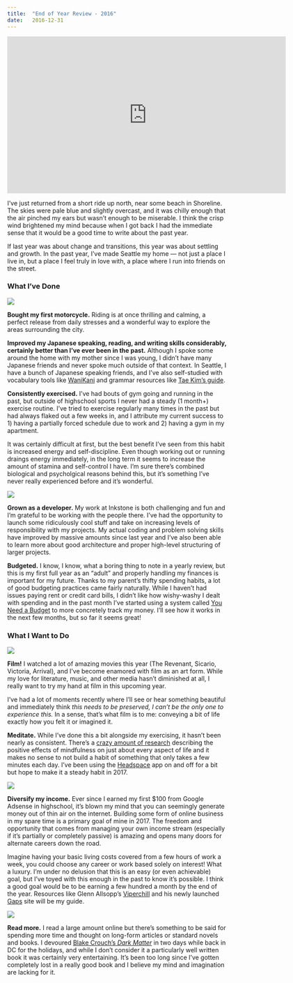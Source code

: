 ```yaml
---
title:  "End of Year Review - 2016"
date:   2016-12-31
---
```


<iframe src="https://player.vimeo.com/video/197569497" width="640" height="360" frameborder="0" webkitallowfullscreen mozallowfullscreen allowfullscreen></iframe>

I’ve just returned from a short ride up north, near some beach in Shoreline. The skies were pale blue and slightly overcast, and it was chilly enough that the air pinched my ears but wasn’t enough to be miserable. I think the crisp wind brightened my mind because when I got back I had the immediate sense that it would be a good time to write about the past year.

If last year was about change and transitions, this year was about settling and growth. In the past year, I’ve made Seattle my home — not just a place I live in, but a place I feel truly in love with, a place where I run into friends on the street.

### What I’ve Done

<img src="{{ site.baseurl }}/assets/img/2016-12-31-end-of-year-review-2016/colors.jpg">

**Bought my first motorcycle.** Riding is at once thrilling and calming, a perfect release from daily stresses and a wonderful way to explore the areas surrounding the city.

**Improved my Japanese speaking, reading, and writing skills considerably, certainly better than I’ve ever been in the past.** Although I spoke some around the home with my mother since I was young, I didn’t have many Japanese friends and never spoke much outside of that context. In Seattle, I have a bunch of Japanese speaking friends, and I’ve also self-studied with vocabulary tools like [WaniKani](https://www.wanikani.com) and grammar resources like [Tae Kim’s guide](http://www.guidetojapanese.org/learn/complete).

**Consistently exercised.** I’ve had bouts of gym going and running in the past, but outside of highschool sports I never had a steady (1 month+) exercise routine. I’ve tried to exercise regularly many times in the past but had always flaked out a few weeks in, and I attribute my current success to 1) having a partially forced schedule due to work and 2) having a gym in my apartment.

It was certainly difficult at first, but the best benefit I’ve seen from this habit is increased energy and self-discipline. Even though working out or running draings energy immediately, in the long term it seems to increase the amount of stamina and self-control I have. I’m sure there’s combined biological and psycholgical reasons behind this, but it’s something I’ve never really experienced before and it’s wonderful.

<img src="{{ site.baseurl }}/assets/img/2016-12-31-end-of-year-review-2016/drops.jpg">

**Grown as a developer.** My work at Inkstone is both challenging and fun and I’m grateful to be working with the people there. I’ve had the opportunity to launch some ridiculously cool stuff and take on increasing levels of responsibility with my projects. My actual coding and problem solving skills have improved by massive amounts since last year and I’ve also been able to learn more about good architecture and proper high-level structuring of larger projects.

**Budgeted.** I know, I know, what a boring thing to note in a yearly review, but this is my first full year as an “adult” and properly handling my finances is important for my future. Thanks to my parent’s thifty spending habits, a lot of good budgeting practices came fairly naturally. While I haven’t had issues paying rent or credit card bills, I didn’t like how wishy-washy I dealt with spending and in the past month I’ve started using a system called [You Need a Budget](https://www.youneedabudget.com) to more concretely track my money. I’ll see how it works in the next few months, but so far it seems great!

### What I Want to Do

<img src="{{ site.baseurl }}/assets/img/2016-12-31-end-of-year-review-2016/mixed.jpg">

**Film!** I watched a lot of amazing movies this year (The Revenant, Sicario, Victoria, Arrival), and I’ve become enamored with film as an art form. While my love for literature, music, and other media hasn’t diminished at all, I really want to try my hand at film in this upcoming year.

I’ve had a lot of moments recently where I’ll see or hear something beautiful and immediately think *this needs to be preserved, I can’t be the only one to experience this.* In a sense, that’s what film is to me: conveying a bit of life exactly how you felt it or imagined it.

**Meditate.** While I’ve done this a bit alongside my exercising, it hasn’t been nearly as consistent. There’s a [crazy amount of research](https://en.wikipedia.org/wiki/Research_on_meditation) describing the positive effects of mindfulness on just about every aspect of life and it makes no sense to not build a habit of something that only takes a few minutes each day. I’ve been using the [Headspace](https://www.headspace.com) app on and off for a bit but hope to make it a steady habit in 2017.

<img src="{{ site.baseurl }}/assets/img/2016-12-31-end-of-year-review-2016/seattle.jpg">

**Diversify my income.** Ever since I earned my first $100 from Google Adsense in highschool, it’s blown my mind that you can seemingly generate money out of thin air on the internet. Building some form of online business in my spare time is a primary goal of mine in 2017. The freedom and opportunity that comes from managing your own income stream (especially if it’s partially or completely passive) is amazing and opens many doors for alternate careers down the road.

Imagine having your basic living costs covered from a few hours of work a week, you could choose any career or work based solely on interest! What a luxury. I’m under no delusion that this is an easy (or even achievable) goal, but I’ve toyed with this enough in the past to know it’s possible. I think a good goal would be to be earning a few hundred a month by the end of the year. Resources like Glenn Allsopp’s [Viperchill](http://www.viperchill.com) and his newly launched [Gaps](https://gaps.com) site will be my guide.

<img src="{{ site.baseurl }}/assets/img/2016-12-31-end-of-year-review-2016/glow.jpg">

**Read more.** I read a large amount online but there’s something to be said for spending more time and thought on long-form articles or standard novels and books. I devoured [Blake Crouch’s *Dark Matter*](http://www.nytimes.com/2016/07/31/books/review/dark-matter-blake-crouch.html) in two days while back in DC for the holidays, and while I don’t consider it a particularly well written book it was certainly very entertaining. It’s been too long since I’ve gotten completely lost in a really good book and I believe my mind and imagination are lacking for it.
